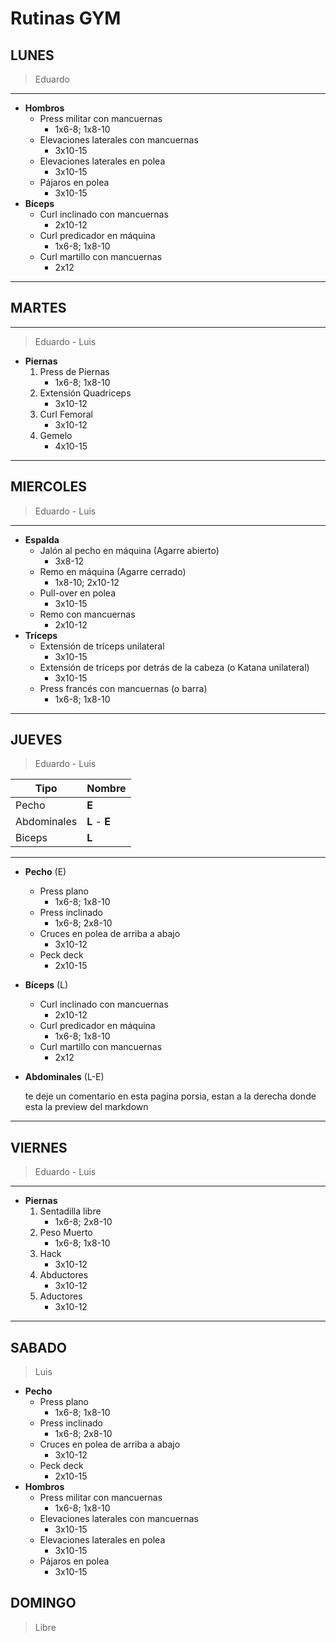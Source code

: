 # Rutinas GYM

## LUNES

> Eduardo

---

- **Hombros**
  - Press militar con mancuernas
    - 1x6-8; 1x8-10
  - Elevaciones laterales con mancuernas
    - 3x10-15
  - Elevaciones laterales en polea
    - 3x10-15
  - Pájaros en polea
    - 3x10-15
- **Bíceps**
  - Curl inclinado con mancuernas
    - 2x10-12
  - Curl predicador en máquina
    - 1x6-8; 1x8-10
  - Curl martillo con mancuernas
    - 2x12

---

## MARTES

---

> Eduardo - Luis

- **Piernas**
  1. Press de Piernas
     - 1x6-8; 1x8-10
  2. Extensión Quadriceps
     - 3x10-12
  3. Curl Femoral
     - 3x10-12
  4. Gemelo
     - 4x10-15

---

## MIERCOLES

> Eduardo - Luis

---

- **Espalda**
  - Jalón al pecho en máquina (Agarre abierto)
    - 3x8-12
  - Remo en máquina (Agarre cerrado)
    - 1x8-10; 2x10-12
  - Pull-over en polea
    - 3x10-15
  - Remo con mancuernas
    - 2x10-12
- **Tríceps**
  - Extensión de tríceps unilateral
    - 3x10-15
  - Extensión de tríceps por detrás de la cabeza (o Katana unilateral)
    - 3x10-15
  - Press francés con mancuernas (o barra)
    - 1x6-8; 1x8-10

---

## JUEVES

> Eduardo - Luis

| Tipo        | Nombre        |
| ----------- | ------------- |
| Pecho       | **E**         |
| Abdominales | **L** - **E** |
| Biceps      | **L**         |

---

- **Pecho** (E)
  - Press plano
    - 1x6-8; 1x8-10
  - Press inclinado
    - 1x6-8; 2x8-10
  - Cruces en polea de arriba a abajo
    - 3x10-12
  - Peck deck
    - 2x10-15
- **Bíceps** (L)
  - Curl inclinado con mancuernas
    - 2x10-12
  - Curl predicador en máquina
    - 1x6-8; 1x8-10
  - Curl martillo con mancuernas
    - 2x12
- **Abdominales** (L-E)

  te deje un comentario en esta pagina porsia, estan a la derecha donde esta la preview del markdown

---

## VIERNES

> Eduardo - Luis

---

- **Piernas**
  1. Sentadilla libre
     - 1x6-8; 2x8-10
  2. Peso Muerto
     - 1x6-8; 1x8-10
  3. Hack
     - 3x10-12
  4. Abductores
     - 3x10-12
  5. Aductores
     - 3x10-12

---

## SABADO

> Luis

- **Pecho**
  - Press plano
    - 1x6-8; 1x8-10
  - Press inclinado
    - 1x6-8; 2x8-10
  - Cruces en polea de arriba a abajo
    - 3x10-12
  - Peck deck
    - 2x10-15
- **Hombros**
  - Press militar con mancuernas
    - 1x6-8; 1x8-10
  - Elevaciones laterales con mancuernas
    - 3x10-15
  - Elevaciones laterales en polea
    - 3x10-15
  - Pájaros en polea
    - 3x10-15

## DOMINGO

> Libre
